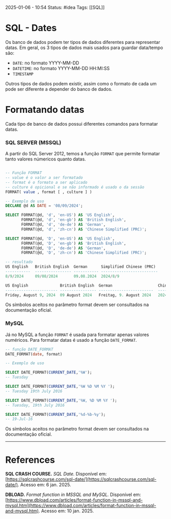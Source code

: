 2025-01-06 - 10:54
Status: #idea
Tags: [[SQL]]

# SQL - Dates

Os banco de dados podem ter tipos de dados diferentes para representar datas. Em geral, os 3 tipos de dados mais usados para guardar data/tempo são:

- `DATE`: no formato YYYY-MM-DD
- `DATETIME`: no formato YYYY-MM-DD HH:MI:SS
- `TIMESTAMP`

Outros tipos de dados podem existir, assim como o formato de cada um pode ser diferente a depender do banco de dados.

# Formatando datas

Cada tipo de banco de dados possui diferentes comandos para formatar datas. 

### SQL SERVER  (MSSQL)

A partir do SQL Server 2012, temos a função `FORMAT` que permite formatar tanto valores númericos quanto datas. 

```sql

-- Função FORMAT
-- value é o valor a ser formatado
-- format é o formato a ser aplicado
-- culture é opicional e se não informado é usado o da sessão
FORMAT( value , format [ , culture ] )

-- Exemplo de uso
DECLARE @d AS DATE = '08/09/2024';

SELECT FORMAT(@d, 'd', 'en-US') AS 'US English',
       FORMAT(@d, 'd', 'en-gb') AS 'British English',
       FORMAT(@d, 'd', 'de-de') AS 'German',
       FORMAT(@d, 'd', 'zh-cn') AS 'Chinese Simplified (PRC)';

SELECT FORMAT(@d, 'D', 'en-US') AS 'US English',
       FORMAT(@d, 'D', 'en-gb') AS 'British English',
       FORMAT(@d, 'D', 'de-de') AS 'German',
       FORMAT(@d, 'D', 'zh-cn') AS 'Chinese Simplified (PRC)';

-- resultado
US English   British English  German      Simplified Chinese (PRC)
-----------  ---------------- ----------- -------------------------
8/9/2024     09/08/2024       09.08.2024  2024/8/9

US English              British English  German                    Chinese (Simplified PRC)
----------------------- ---------------- ------------------------  -------------------------
Friday, August 9, 2024  09 August 2024   Freitag, 9. August 2024   2024年8月9日
```

Os símbolos aceitos no parâmetro format devem ser consultados na documentação oficial.
### MySQL

Já no MySQL a função `FORMAT` é usada para formatar apenas valores numéricos. Para formatar datas é usado a função `DATE_FORMAT`.

```sql
-- função DATE_FORMAT
DATE_FORMAT(date, format)

-- Exemplo de uso

SELECT DATE_FORMAT(CURRENT_DATE,'%W');
-- Tuesday

SELECT DATE_FORMAT(CURRENT_DATE,'%W %D %M %Y ');
-- Tuesday 19th July 2016

SELECT DATE_FORMAT(CURRENT_DATE,'%W, %D %M %Y ');
-- Tuesday, 19th July 2016

SELECT DATE_FORMAT(CURRENT_DATE,'%d-%b-%y');
-- 19-Jul-16 

```

Os símbolos aceitos no parâmetro format devem ser consultados na documentação oficial.


---

# References

**SQL CRASH COURSE.** _SQL Date._ Disponível em: [https://sqlcrashcourse.com/sql-date/](https://sqlcrashcourse.com/sql-date/). Acesso em: 6 jan. 2025.

**DBLOAD.** _Format function in MSSQL and MySQL._ Disponível em: [https://www.dbload.com/articles/format-function-in-mssql-and-mysql.htm](https://www.dbload.com/articles/format-function-in-mssql-and-mysql.htm). Acesso em: 10 jan. 2025.